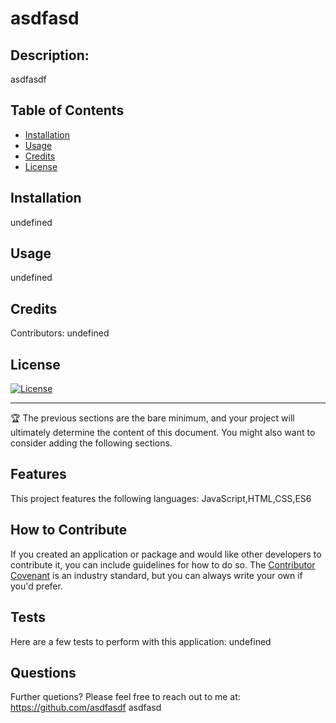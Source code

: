 
# asdfasd

## Description:
asdfasdf
## Table of Contents

- [Installation](#installation)
- [Usage](#usage)
- [Credits](#credits)
- [License](#license)

## Installation

undefined

## Usage

undefined

## Credits

Contributors: undefined

## License
[![License](https://img.shields.io/badge/License-Boost_1.0-lightblue.svg)](https://www.boost.org/LICENSE_1_0.txt)
        


---

🏆 The previous sections are the bare minimum, and your project will ultimately determine the content of this document. You might also want to consider adding the following sections.

## Features

This project features the following languages: JavaScript,HTML,CSS,ES6

## How to Contribute

If you created an application or package and would like other developers to contribute it, you can include guidelines for how to do so. The [Contributor Covenant](https://www.contributor-covenant.org/) is an industry standard, but you can always write your own if you'd prefer.

## Tests
Here are a few tests to perform with this application:
undefined

## Questions
Further quetions?  Please feel free to reach out to me at: 
https://github.com/asdfasdf
asdfasd

